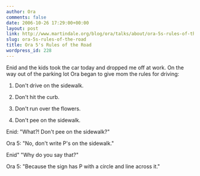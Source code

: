 ```yaml
---
author: Ora
comments: false
date: 2006-10-26 17:29:00+00:00
layout: post
link: http://www.martindale.org/blog/ora/talks/about/ora-5s-rules-of-the-road
slug: ora-5s-rules-of-the-road
title: Ora 5's Rules of the Road
wordpress_id: 228
---
```


Enid and the kids took the car today and dropped me off at work. On the way out of the parking lot Ora began to give mom the rules for driving:  
  
1. Don't drive on the sidewalk.  
  
2. Don't hit the curb.  
  
3. Don't run over the flowers.  
  
4. Don't pee on the sidewalk.  
  
Enid: "What?! Don't pee on the sidewalk?"  
  
Ora 5: "No, don't write P's on the sidewalk."  
  
Enid" "Why do you say that?"  
  
Ora 5: "Because the sign has P with a circle and line across it."
